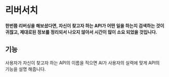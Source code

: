 <h1>리버서치</h1>
<h4>한번쯤 리버싱을 해보셨다면, 자신이 찾고자 하는 API가 어떤 일을 하는지 검색하는 것이 귀찮고, 제대로된 정보를 정리되서 나오지 않아서 시간이 많이 소요 되었을 것입니다.</h4>

<h2>기능</h2>
<p>사용자가 자신이 찾고자 하는 API의 이름을 적으면 AI가 사용자의 실력에 맞게 API의 기능을 설명 해줍니다.</p>
